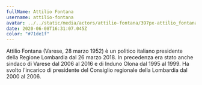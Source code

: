 ```yaml
---
fullName: Attilio Fontana
username: attilio-fontana
avatar: ../../static/media/actors/attilio-fontana/397px-attilio_fontana_2019.jpg
date: 2020-06-08T16:31:07.045Z
color: "#71de1f"
---
```

Attilio Fontana (Varese, 28 marzo 1952) è un politico italiano presidente della Regione Lombardia dal 26 marzo 2018. In precedenza era stato anche sindaco di Varese dal 2006 al 2016 e di Induno Olona dal 1995 al 1999. Ha svolto l'incarico di presidente del Consiglio regionale della Lombardia dal 2000 al 2006. 